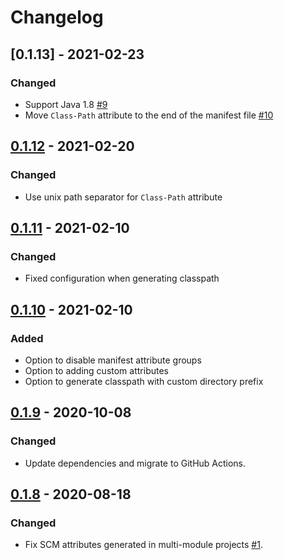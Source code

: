 # Changelog

## [0.1.13] - 2021-02-23
### Changed
- Support Java 1.8 [#9](https://github.com/coditory/gradle-manifest-plugin/issues/9)
- Move `Class-Path` attribute to the end of the manifest file [#10](https://github.com/coditory/gradle-manifest-plugin/issues/10)

## [0.1.12] - 2021-02-20
### Changed
- Use unix path separator for `Class-Path` attribute

## [0.1.11] - 2021-02-10
### Changed
- Fixed configuration when generating classpath

## [0.1.10] - 2021-02-10
### Added
- Option to disable manifest attribute groups
- Option to adding custom attributes
- Option to generate classpath with custom directory prefix

## [0.1.9] - 2020-10-08
### Changed
- Update dependencies and migrate to GitHub Actions.

## [0.1.8] - 2020-08-18
### Changed
- Fix SCM attributes generated in multi-module projects [#1](https://github.com/coditory/gradle-manifest-plugin/issues/1).

[Unreleased]: https://github.com/coditory/gradle-manifest-plugin/compare/v0.1.13...HEAD
[0.1.12]: https://github.com/coditory/gradle-manifest-plugin/compare/v0.1.12...v0.1.13
[0.1.12]: https://github.com/coditory/gradle-manifest-plugin/compare/v0.1.11...v0.1.12
[0.1.11]: https://github.com/coditory/gradle-manifest-plugin/compare/v0.1.10...v0.1.11
[0.1.10]: https://github.com/coditory/gradle-manifest-plugin/compare/v0.1.9...v0.1.10
[0.1.9]: https://github.com/coditory/gradle-manifest-plugin/compare/v0.1.8...v0.1.9
[0.1.8]: https://github.com/coditory/gradle-manifest-plugin/compare/v0.1.7...v0.1.8
